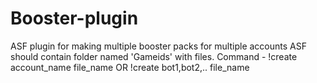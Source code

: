 # Booster-plugin
ASF plugin for making multiple booster packs for multiple accounts
ASF should contain folder named 'Gameids' with files.
Command - !create account_name file_name OR !create bot1,bot2,.. file_name
